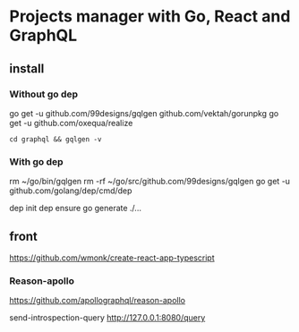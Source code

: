 # Projects manager with Go, React and GraphQL

## install

### Without go dep

go get -u github.com/99designs/gqlgen github.com/vektah/gorunpkg
go get -u github.com/oxequa/realize

`cd graphql && gqlgen -v`

### With go dep

rm ~/go/bin/gqlgen
rm -rf ~/go/src/github.com/99designs/gqlgen
go get -u github.com/golang/dep/cmd/dep

dep init
dep ensure
go generate ./...

## front

<https://github.com/wmonk/create-react-app-typescript>

### Reason-apollo

<https://github.com/apollographql/reason-apollo>

send-introspection-query <http://127.0.0.1:8080/query>
